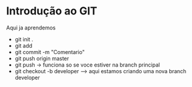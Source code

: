 # Introdução ao GIT

Aqui ja aprendemos
*   git init .
*   git add <file>
*   git commit -m "Comentario"
*   git push origin master
*   git push -> funciona so se voce estiver na branch principal
*   git checkout -b developer --> aqui estamos criando uma nova branch developer
